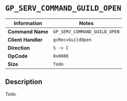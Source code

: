 # `GP_SERV_COMMAND_GUILD_OPEN`

| Information               | Notes |
|---                        |---    |
| **Command Name**          | `GP_SERV_COMMAND_GUILD_OPEN` |
| **Client Handler**        | `gcRecvGuildOpen` |
| **Direction**             | `S -> C` |
| **OpCode**                | `0x0086` |
| **Size**                  | `Todo` |

## Description

_Todo._
